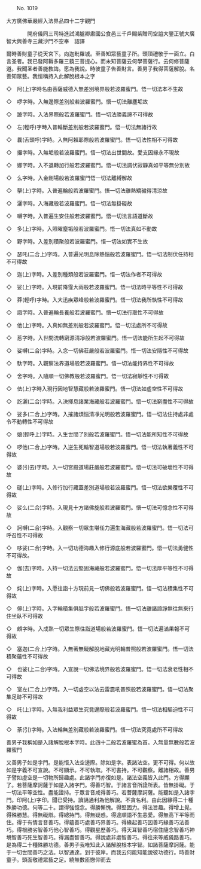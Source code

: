 ﻿　　No. 1019

大方廣佛華嚴經入法界品四十二字觀門

　　　　開府儀同三司特進試鴻臚卿肅國公食邑三千戶賜紫贈司空謚大鑒正號大廣智大興善寺三藏沙門不空奉　詔譯


爾時善財童子從天宮下。向迦毗羅城。至善知眾藝童子所。頭頂禮敬于一面立。白言圣者。我已發阿耨多羅三藐三菩提心。而未知菩薩云何學菩薩行。云何修菩薩道。我聞圣者善能教誨。愿為我說。時彼童子告善財言。善男子我得菩薩解脫。名善知眾藝。我恒稱持入此解脫根本之字

◇　阿(上)字時名由菩薩威德入無差別境界般若波羅蜜門。悟一切法本不生故

◇　啰字時。入無邊際差別般若波羅蜜門。悟一切法離塵垢故

◇　跛字時。入法界際般若波羅蜜門。悟一切法勝義諦不可得故

◇　左(輕呼)字時入普輪斷差別般若波羅蜜門。悟一切法無諸行故

◇　曩(舌頭呼)字時。入無阿賴耶際般若波羅蜜門。悟一切法性相不可得故

◇　攞字時。入無垢般若波羅蜜門。悟一切法出世間故。愛支因緣永不現故

◇　娜字時。入不退轉加行般若波羅蜜門。悟一切法調伏寂靜真如平等無分別故

◇　么字時。入金剛場般若波羅蜜門悟一切法離縛解故

◇　拏(上)字時。入普遍輪般若波羅蜜門。悟一切法離熱矯穢得清涼故

◇　灑字時。入海藏般若波羅蜜門。悟一切法無掛礙故

◇　嚩字時。入普遍生安住般若波羅蜜門。悟一切法言語道斷故

◇　多(上)字時。入照曜塵垢般若波羅蜜門。悟一切法真如不動故

◇　野字時。入差別積聚般若波羅蜜門。悟一切法如實不生故

◇　瑟吒(二合上)字時。入普遍光明息除熱惱般若波羅蜜門。悟一切法制伏任持相不可得故

◇　迦(上)字時。入差別種類般若波羅蜜門。悟一切法作者不可得故

◇　娑(上)字時。入現前降霔大雨般若波羅蜜門。悟一切法時平等性不可得故

◇　莽(輕呼)字時。入大迅疾眾峰般若波羅蜜門。悟一切法我所執性不可得故

◇　誐字時。入普遍輪長養般若波羅蜜門。悟一切法行取性不可得故

◇　他(上)字時。入真如無差別般若波羅蜜門。悟一切法處所不可得故

◇　惹字時。入世間流轉窮源清凈般若波羅蜜門。悟一切法能所生起不可得故

◇　娑嚩(二合)字時。入念一切佛莊嚴般若波羅蜜門。悟一切法安隱性不可得故

◇　馱字時。入觀察法界道場般若波羅蜜門。悟一切法能持界性不可得故

◇　舍字時。入隨順一切佛教般若波羅蜜門。悟一切法寂靜性不可得故

◇　佉(上)字時入現行因地智慧藏般若波羅蜜門。悟一切法如虛空性不可得故

◇　訖灑(二合)字時。入決擇息諸業海藏般若波羅蜜門。悟一切法窮盡性不可得故

◇　娑多(二合上)字時。入摧諸煩惱清凈光明般若波羅蜜門。悟一切法住持處非處令不動轉性不可得故

◇　娘(輕呼上)字時。入生世間了別般若波羅蜜門。悟一切法能所知性不可得故

◇　啰他(二合上)字時。入逆生死輪智道場般若波羅蜜門。悟一切法執著義性不可得故

◇　婆(引去)字時。入一切宮殿道場莊嚴般若波羅蜜門。悟一切法可破壞性不可得故

◇　磋(上)字時。入修行加行藏蓋差別道場般若波羅蜜門。悟一切法欲樂覆性不可得故

◇　娑么(二合)字時。入現見十方諸佛旋般若波羅蜜門。悟一切法可憶念性不可得故

◇　訶嚩(二合)字時。入觀察一切眾生堪任力遍生海藏般若波羅蜜門。悟一切法可呼召性不可得故

◇　哆娑(二合)字時。入一切功德海趣入修行源底般若波羅蜜門。悟一切法勇健性不可得故。

◇　伽(去)字時。入持一切法云堅固海藏般若波羅蜜門。悟一切法厚平等性不可得故

◇　姹(上)字時。入愿往詣十方現前見一切佛般若波羅蜜門。悟一切法積集性不可得故

◇　儜(上)字時。入字輪積集俱胝字般若波羅蜜門。悟一切法離諸諠諍無往無來行住坐臥不可得故

◇　頗字時。入成熟一切眾生際往詣道場般若波羅蜜門。悟一切法遍滿果報不可得故

◇　塞迦(二合上)字時。入無著無礙解脫地藏光明輪普照般若波羅蜜門。悟一切法積聚蘊性不可得故

◇　也娑(上二合)字時。入宣說一切佛法境界般若波羅蜜門。悟一切法衰老性相不可得故

◇　室左(二合上)字時。入一切虛空以法云雷震吼普照般若波羅蜜門。悟一切法聚集足跡不可得故

◇　吒(上)字時。入無我利益眾生究竟邊際般若波羅蜜門。悟一切法相驅迫性不可得故

◇　荼(引)字時。入法輪無差別藏般若波羅蜜門。悟一切法究竟處所不可得故

善男子我稱如是入諸解脫根本字時。此四十二般若波羅蜜為首。入無量無數般若波羅蜜門

又善男子如是字門。是能悟入法空邊際。除如是字。表諸法空。更不可得。何以故如是字義不可宣說。不可顯示。不可執取。不可書持。不可觀察。離諸相故。善男子譬如虛空是一切物所歸趣處。此諸字門亦復如是。諸法空義皆入此門。方得顯了。若菩薩摩訶薩于如是入諸字門。得善巧智。于諸言音所詮所表。皆無掛礙。于一切法平等空性。盡能證持。于眾言音咸得善巧。若菩薩摩訶薩。能聽如是入諸字門。印阿(上)字印。聞已受持。讀誦通利為他解說。不貪名利。由此因緣得二十種殊勝功德。何等二十。謂得強憶念。得勝慚愧。得堅固力。得法旨趣。得增上覺。得殊勝慧。得無礙辯。得總持門。得無疑惑。得違順語不生恚愛。得無高下平等而住。得于有情言音善巧。得蘊善巧處善巧界善巧。得緣起善巧因善巧緣善巧法善巧。得根勝劣智善巧他心智善巧。得觀星歷善巧。得天耳智善巧宿住隨念智善巧神境智善巧死生智善巧。得漏盡智善巧。得說處非處智善巧。得往來等威儀路善巧。是為得二十種殊勝功德。善男子我唯知此入諸解脫根本字智。如諸菩薩摩訶薩。能于一切世間善巧之法。以智通達。到于彼岸。而我云何能知能說彼功德行。時善財童子。頭面敬禮眾藝之足。繞無數匝戀仰而去
